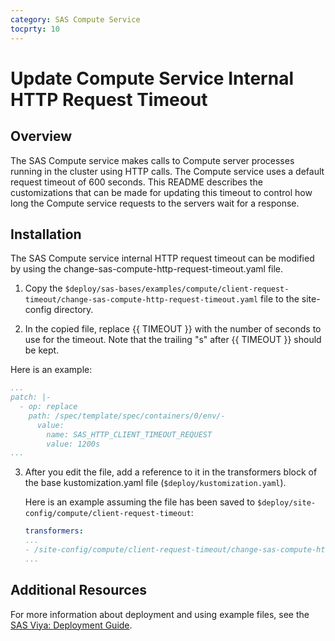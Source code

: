 ```yaml
---
category: SAS Compute Service
tocprty: 10
---
```


# Update Compute Service Internal HTTP Request Timeout

## Overview

The SAS Compute service makes calls to Compute server processes running
in the cluster using HTTP calls.  The Compute service uses a default request timeout
of 600 seconds.  This README describes the customizations that can be made for
updating this timeout to control how long the Compute
service requests to the servers wait for a response.

## Installation

The SAS Compute service internal HTTP request timeout can be modified by using the
change-sas-compute-http-request-timeout.yaml file.

1. Copy the
`$deploy/sas-bases/examples/compute/client-request-timeout/change-sas-compute-http-request-timeout.yaml`
file to the site-config directory.

2. In the copied file, replace {{ TIMEOUT }} with the number of seconds to use for
the timeout.  Note that the trailing "s" after {{ TIMEOUT }} should be kept.

Here is an example:

   ```yaml
   ...
   patch: |-
     - op: replace
       path: /spec/template/spec/containers/0/env/-
         value:
           name: SAS_HTTP_CLIENT_TIMEOUT_REQUEST
           value: 1200s
   ...
   ```

3. After you edit the file, add a reference to it in the transformers block of
the base kustomization.yaml file (`$deploy/kustomization.yaml`).

   Here is an example assuming the file has been saved
   to `$deploy/site-config/compute/client-request-timeout`:

   ```yaml
   transformers:
   ...
   - /site-config/compute/client-request-timeout/change-sas-compute-http-request-timeout.yaml
   ...
   ```

## Additional Resources

For more information about deployment and using example files, see the
[SAS Viya: Deployment Guide](http://documentation.sas.com/?cdcId=itopscdc&cdcVersion=default&docsetId=dplyml0phy0dkr&docsetTarget=titlepage.htm).
